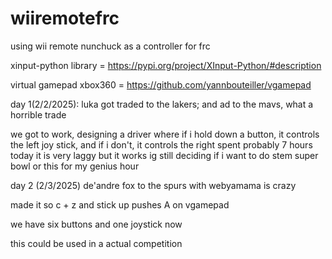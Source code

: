 # wiiremotefrc
using wii remote nunchuck as a controller for frc

xinput-python library = https://pypi.org/project/XInput-Python/#description

virtual gamepad xbox360 = https://github.com/yannbouteiller/vgamepad

day 1(2/2/2025):
luka got traded to the lakers; and ad to the mavs, what a horrible trade

we got to work, designing a driver where if i hold down a button, it controls the left joy stick, and if i don't, it controls the right
spent probably 7 hours today
it is very laggy but it works ig
still deciding if i want to do stem super bowl or this for my genius hour


day 2 (2/3/2025)
de'andre fox to the spurs with webyamama is crazy

made it so c + z and stick up pushes A on vgamepad

we have six buttons and one joystick now

this could be used in a actual competition

